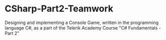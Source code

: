 # CSharp-Part2-Teamwork
Designing and implementing a Console Game, written in the programming language C#, as a part of the Telerik Academy Course "C# Fundamentals - Part 2" 
